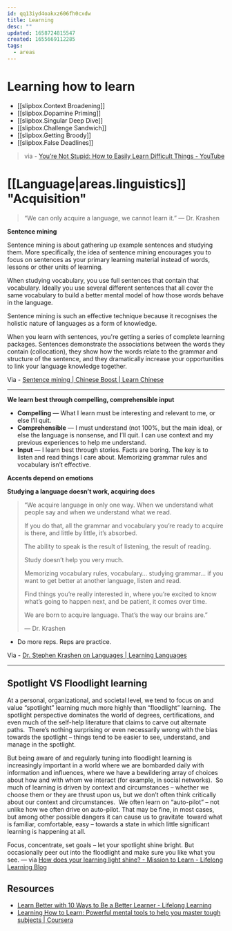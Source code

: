 ```yaml
---
id: qq13iyd4oakxz606fh0cxdw
title: Learning
desc: ""
updated: 1658724815547
created: 1655669112285
tags:
  - areas
---
```


# Learning how to learn

- [[slipbox.Context Broadening]]
- [[slipbox.Dopamine Priming]]
- [[slipbox.Singular Deep Dive]]
- [[slipbox.Challenge Sandwich]]
- [[slipbox.Getting Broody]]
- [[slipbox.False Deadlines]]

> via - [You’re Not Stupid: How to Easily Learn Difficult Things - YouTube](https://www.youtube.com/watch?v=Kz_brQBl8xk)

# [[Language|areas.linguistics]] "Acquisition"

> “We can only acquire a language, we cannot learn it.” — Dr. Krashen

**Sentence mining**

Sentence mining is about gathering up example sentences and studying them. More specifically, the idea of sentence mining encourages you to focus on sentences as your primary learning material instead of words, lessons or other units of learning.

When studying vocabulary, you use full sentences that contain that vocabulary. Ideally you use several different sentences that all cover the same vocabulary to build a better mental model of how those words behave in the language.

Sentence mining is such an effective technique because it recognises the holistic nature of languages as a form of knowledge.

When you learn with sentences, you're getting a series of complete learning packages. Sentences demonstrate the associations between the words they contain (collocation), they show how the words relate to the grammar and structure of the sentence, and they dramatically increase your opportunities to link your language knowledge together.

Via - [Sentence mining | Chinese Boost | Learn Chinese](https://www.chineseboost.com/blog/sentence-mining/)

---

**We learn best through compelling, comprehensible input**

- **Compelling** — What I learn must be interesting and relevant to me, or else I’ll quit.
- **Comprehensible** — I must understand (not 100%, but the main idea), or else the language is nonsense, and I’ll quit. I can use context and my previous experiences to help me understand.
- **Input** — I learn best through stories. Facts are boring. The key is to listen and read things I care about. Memorizing grammar rules and vocabulary isn’t effective.

**Accents depend on emotions**

**Studying a language doesn’t work, acquiring does**

> “We acquire language in only one way. When we understand what people say and when we understand what we read.
>
> If you do that, all the grammar and vocabulary you’re ready to acquire is there, and little by little, it’s absorbed.
>
> The ability to speak is the result of listening, the result of reading.
>
> Study doesn’t help you very much.
>
> Memorizing vocabulary rules, vocabulary… studying grammar… if you want to get better at another language, listen and read.
>
> Find things you’re really interested in, where you’re excited to know what’s going to happen next, and be patient, it comes over time.
>
> We are born to acquire language. That’s the way our brains are.”
>
> — Dr. Krashen

- Do more reps. Reps are practice.

Via - [Dr. Stephen Krashen on Languages | Learning Languages](https://medium.com/learning-languages/dr-stephen-krashen-on-language-learning-and-acquisition-notes-47b6757ebc01)

---

## Spotlight VS Floodlight learning

At a personal, organizational, and societal level, we tend to focus on and value “spotlight” learning much more highly than “floodlight” learning.  The spotlight perspective dominates the world of degrees, certifications, and even much of the self-help literature that claims to carve out alternate paths.  There’s nothing surprising or even necessarily wrong with the bias towards the spotlight – things tend to be easier to see, understand, and manage in the spotlight.

But being aware of and regularly tuning into floodlight learning is increasingly important in a world where we are bombarded daily with information and influences, where we have a bewildering array of choices about how and with whom we interact (for example, in social networks).  So much of learning is driven by context and circumstances – whether we choose them or they are thrust upon us, but we don’t often think critically about our context and circumstances.  We often learn on “auto-pilot” – not unlike how we often drive on auto-pilot. That may be fine, in most cases, but among other possible dangers it can cause us to gravitate  toward what is familiar, comfortable, easy – towards a state in which little significant learning is happening at all.

Focus, concentrate, set goals – let your spotlight shine bright. But occasionally peer out into the floodlight and make sure you like what you see. — via [How does your learning light shine? - Mission to Learn - Lifelong Learning Blog](https://www.missiontolearn.com/spotlight-floodlight-alan-watts/)

## Resources

- [Learn Better with 10 Ways to Be a Better Learner - Lifelong Learning](https://www.missiontolearn.com/learn-better/)
- [Learning How to Learn: Powerful mental tools to help you master tough subjects | Coursera](https://www.coursera.org/learn/learning-how-to-learn?action=enroll)
